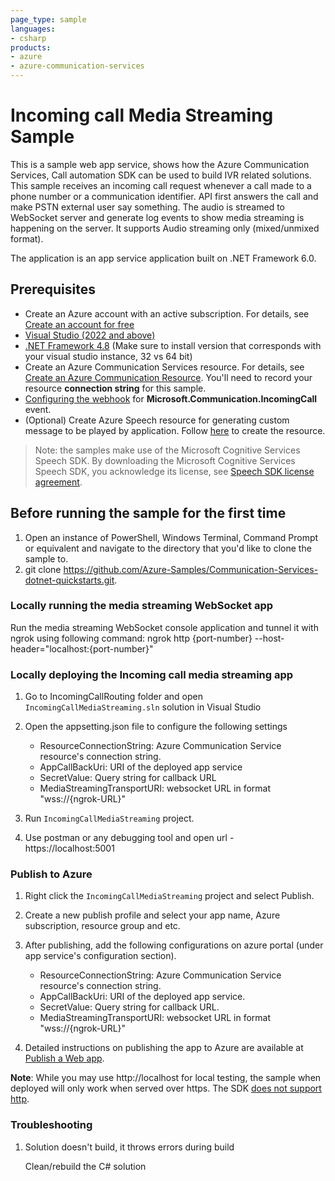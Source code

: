 ```yaml
---
page_type: sample
languages:
- csharp
products:
- azure
- azure-communication-services
---
```


# Incoming call Media Streaming Sample

This is a sample web app service, shows how the Azure Communication Services, Call automation SDK can be used to build IVR related solutions. This sample receives an incoming call request whenever a call made to a phone number or a communication identifier. API first answers the call and make PSTN external user say something.
The audio is streamed to WebSocket server and generate log events to show media streaming is happening on the server.
It supports Audio streaming only (mixed/unmixed format).

The application is an app service application built on .NET Framework 6.0.

## Prerequisites

- Create an Azure account with an active subscription. For details, see [Create an account for free](https://azure.microsoft.com/free/)
- [Visual Studio (2022 and above)](https://visualstudio.microsoft.com/vs/)
- [.NET Framework 4.8](https://dotnet.microsoft.com/en-us/download/dotnet-framework/net48) (Make sure to install version that corresponds with your visual studio instance, 32 vs 64 bit)
- Create an Azure Communication Services resource. For details, see [Create an Azure Communication Resource](https://docs.microsoft.com/azure/communication-services/quickstarts/create-communication-resource). You'll need to record your resource **connection string** for this sample.
- [Configuring the webhook](https://docs.microsoft.com/en-us/azure/devops/service-hooks/services/webhooks?view=azure-devops) for **Microsoft.Communication.IncomingCall** event.
- (Optional) Create Azure Speech resource for generating custom message to be played by application. Follow [here](https://docs.microsoft.com/azure/cognitive-services/speech-service/overview#try-the-speech-service-for-free) to create the resource.

> Note: the samples make use of the Microsoft Cognitive Services Speech SDK. By downloading the Microsoft Cognitive Services Speech SDK, you acknowledge its license, see [Speech SDK license agreement](https://aka.ms/csspeech/license201809).

## Before running the sample for the first time

1. Open an instance of PowerShell, Windows Terminal, Command Prompt or equivalent and navigate to the directory that you'd like to clone the sample to.
2. git clone https://github.com/Azure-Samples/Communication-Services-dotnet-quickstarts.git.

### Locally running the media streaming WebSocket app
Run the media streaming WebSocket console application and tunnel it with ngrok using following command:
ngrok http {port-number} --host-header="localhost:{port-number}"

### Locally deploying the Incoming call media streaming app

1. Go to IncomingCallRouting folder and open `IncomingCallMediaStreaming.sln` solution in Visual Studio
2. Open the appsetting.json file to configure the following settings

	- ResourceConnectionString: Azure Communication Service resource's connection string.
	- AppCallBackUri: URI of the deployed app service
	- SecretValue: Query string for callback URL
	- MediaStreamingTransportURI: websocket URL in format "wss://{ngrok-URL}"

3. Run `IncomingCallMediaStreaming` project.
4. Use postman or any debugging tool and open url - https://localhost:5001

### Publish to Azure

1. Right click the `IncomingCallMediaStreaming` project and select Publish.
2. Create a new publish profile and select your app name, Azure subscription, resource group and etc.
3. After publishing, add the following configurations on azure portal (under app service's configuration section).

	- ResourceConnectionString: Azure Communication Service resource's connection string.
	- AppCallBackUri: URI of the deployed app service.
	- SecretValue: Query string for callback URL.
	- MediaStreamingTransportURI: websocket URL in format "wss://{ngrok-URL}"


4. Detailed instructions on publishing the app to Azure are available at [Publish a Web app](https://docs.microsoft.com/visualstudio/deployment/quickstart-deploy-to-azure?view=vs-2019).

**Note**: While you may use http://localhost for local testing, the sample when deployed will only work when served over https. The SDK [does not support http](https://docs.microsoft.com/azure/communication-services/concepts/voice-video-calling/calling-sdk-features#user-webrtc-over-https).

### Troubleshooting

1. Solution doesn\'t build, it throws errors during build

	Clean/rebuild the C# solution
